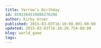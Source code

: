 ```yaml
---
title: Yarrow's Birthday
id: 6592364519886276206
author: Kirby Urner
published: 2015-03-03T16:10:00.001-08:00
updated: 2015-03-03T16:10:28.754-08:00
blog: world_game
tags: 
---
```


